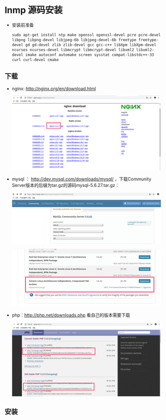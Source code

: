 # lnmp 源码安装

- 安装前准备

  ```
  sudo apt-get install ntp make openssl openssl-devel pcre pcre-devel libpng libpng-devel libjpeg-6b libjpeg-devel-6b freetype freetype-devel gd gd-devel zlib zlib-devel gcc gcc-c++ libXpm libXpm-devel ncurses ncurses-devel libmcrypt libmcrypt-devel libxml2 libxml2-devel imake autoconf automake screen sysstat compat-libstdc++-33 curl curl-devel cmake
  ```

## 下载

- nginx: http://nginx.org/en/download.html

  ![](./assets/nginx.png)

- mysql ： <http://dev.mysql.com/downloads/mysql/> ，下载Community Server版本的后缀为tar.gz的源码mysql-5.6.27.tar.gz：

  ![](assets/mysql.png)

  ![](assets/mysql2.png)

- php：<http://php.net/downloads.php>  看自己的版本需要下载

  ![](assets/php.png)

## 安装

